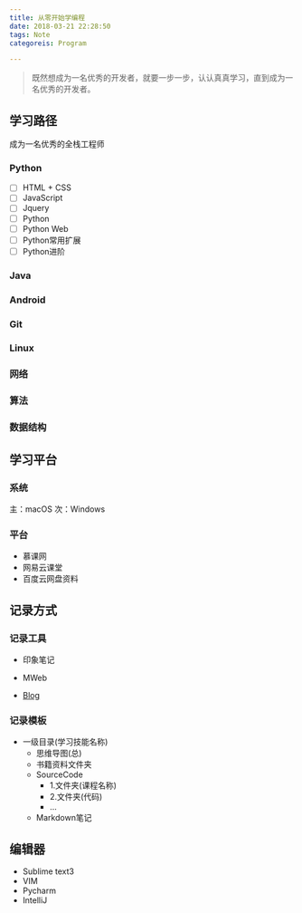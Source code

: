 ```yaml
---
title: 从零开始学编程
date: 2018-03-21 22:28:50
tags: Note
categoreis: Program

---
```


> 既然想成为一名优秀的开发者，就要一步一步，认认真真学习，直到成为一名优秀的开发者。

<!--more-->

## 学习路径

成为一名优秀的全栈工程师

### Python

* [ ] HTML + CSS
* [ ] JavaScript
* [ ] Jquery
* [ ] Python 
* [ ] Python Web
* [ ] Python常用扩展
* [ ] Python进阶

### Java

### Android

### Git

### Linux

### 网络

### 算法

### 数据结构

## 学习平台

### 系统

主：macOS
次：Windows

### 平台

* 慕课网
* 网易云课堂
* 百度云网盘资料

## 记录方式

### 记录工具

* 印象笔记 

* MWeb 

* [Blog](https://entercoder1993.github.io)

### 记录模板

* 一级目录(学习技能名称)
    * 思维导图(总)
    * 书籍资料文件夹
    * SourceCode
        * 1.文件夹(课程名称)
        * 2.文件夹(代码)
        * ...   
    * Markdown笔记

## 编辑器

* Sublime text3
* VIM
* Pycharm
* IntelliJ



